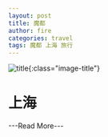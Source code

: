 ```yaml
---
layout: post
title: 魔都
author: fire
categories: travel 
tags: 魔都 上海 旅行
---
```



![title](http://image.sideproject.cn/title/title_120.jpg){:class="image-title"}

上海
===


---Read More---
